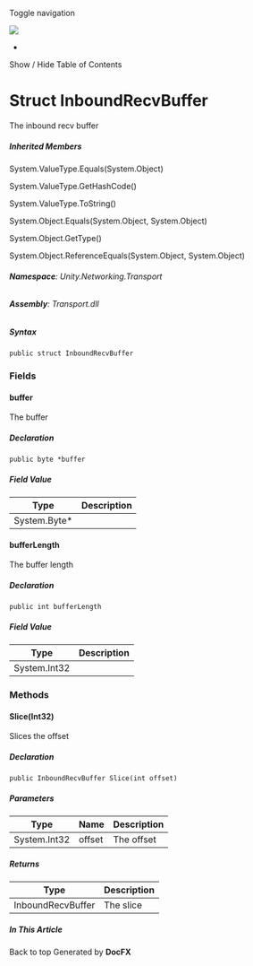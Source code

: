 <div id="wrapper">

<div>

<div class="container">

<div class="navbar-header">

Toggle navigation

<img src="../logo.svg" id="logo" class="svg" />

</div>

<div id="navbar" class="collapse navbar-collapse">

<div class="form-group">

</div>

</div>

</div>

<div class="subnav navbar navbar-default">

<div id="breadcrumb" class="container hide-when-search">

-   

</div>

</div>

</div>

<div class="container body-content hide-when-search" role="main">

<div class="sidenav hide-when-search">

Show / Hide Table of Contents

<div id="sidetoggle" class="sidetoggle collapse">

<div id="sidetoc">

</div>

</div>

</div>

<div class="article row grid-right">

<div class="col-md-10">

# Struct InboundRecvBuffer

<div class="markdown level0 summary">

The inbound recv buffer

</div>

<div class="markdown level0 conceptual">

</div>

<div class="inheritedMembers">

##### Inherited Members

<div>

System.ValueType.Equals(System.Object)

</div>

<div>

System.ValueType.GetHashCode()

</div>

<div>

System.ValueType.ToString()

</div>

<div>

System.Object.Equals(System.Object, System.Object)

</div>

<div>

System.Object.GetType()

</div>

<div>

System.Object.ReferenceEquals(System.Object, System.Object)

</div>

</div>

###### **Namespace**: Unity.Networking.Transport

###### **Assembly**: Transport.dll

##### Syntax

<div class="codewrapper">

``` lang-csharp
public struct InboundRecvBuffer
```

</div>

### Fields

#### buffer

<div class="markdown level1 summary">

The buffer

</div>

<div class="markdown level1 conceptual">

</div>

##### Declaration

<div class="codewrapper">

``` lang-csharp
public byte *buffer
```

</div>

##### Field Value

| Type          | Description |
|---------------|-------------|
| System.Byte\* |             |

#### bufferLength

<div class="markdown level1 summary">

The buffer length

</div>

<div class="markdown level1 conceptual">

</div>

##### Declaration

<div class="codewrapper">

``` lang-csharp
public int bufferLength
```

</div>

##### Field Value

| Type         | Description |
|--------------|-------------|
| System.Int32 |             |

### Methods

#### Slice(Int32)

<div class="markdown level1 summary">

Slices the offset

</div>

<div class="markdown level1 conceptual">

</div>

##### Declaration

<div class="codewrapper">

``` lang-csharp
public InboundRecvBuffer Slice(int offset)
```

</div>

##### Parameters

| Type         | Name   | Description |
|--------------|--------|-------------|
| System.Int32 | offset | The offset  |

##### Returns

| Type              | Description |
|-------------------|-------------|
| InboundRecvBuffer | The slice   |

</div>

<div class="hidden-sm col-md-2" role="complementary">

<div class="sideaffix">

<div class="contribution">

</div>

##### In This Article

<div>

</div>

</div>

</div>

</div>

</div>

<div class="grad-bottom">

</div>

<div class="footer">

<div class="container">

Back to top Generated by **DocFX**

</div>

</div>

</div>
